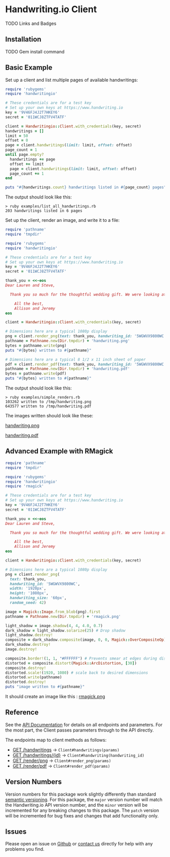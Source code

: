 # Handwriting.io Client

TODO Links and Badges

## Installation

TODO Gem install command

## Basic Example

Set up a client and list multiple pages of available handwritings:

```ruby
require 'rubygems'
require 'handwritingio'

# These credentials are for a test key
# Set up your own keys at https://www.handwriting.io
key = '9V46FJ4J2T7HKEY6'
secret = '011WCJ8ZTFV4TATF'

client = Handwritingio::Client.with_credentials(key, secret)
handwritings = []
limit = 50
offset = 0
page = client.handwritings(limit: limit, offset: offset)
page_count = 1
until page.empty?
  handwritings += page
  offset += limit
  page = client.handwritings(limit: limit, offset: offset)
  page_count += 1
end

puts "#{handwritings.count} handwritings listed in #{page_count} pages"
```

The output should look like this:

```
> ruby examples/list_all_handwritings.rb
203 handwritings listed in 6 pages
```

Set up the client, render an image, and write it to a file:

```ruby
require 'pathname'
require 'tmpdir'

require 'rubygems'
require 'handwritingio'

# These credentials are for a test key
# Set up your own keys at https://www.handwriting.io
key = '9V46FJ4J2T7HKEY6'
secret = '011WCJ8ZTFV4TATF'

thank_you = <<-eos
Dear Lauren and Steve,

  Thank you so much for the thoughtful wedding gift. We were looking at crystal wine glasses just the other week. Hope you have a good trip with the family and hope to see you when you get back!

    All the best,
    Allison and Jeremy
eos

client = Handwritingio::Client.with_credentials(key, secret)

# Dimensions here are a typical 1080p display
png = client.render_png(text: thank_you, handwriting_id: '5WGWVX9800WC', width: '1920px', height: '1080px', handwriting_size: '40px')
pathname = Pathname.new(Dir.tmpdir) + 'handwriting.png'
bytes = pathname.write(png)
puts "#{bytes} written to #{pathname}"

# Dimensions here are a typical 8 1/2 x 11 inch sheet of paper
pdf = client.render_pdf(text: thank_you, handwriting_id: '5WGWVX9800WC', width: '8.5in', height: '11in', handwriting_size: '24pt')
pathname = Pathname.new(Dir.tmpdir) + 'handwriting.pdf'
bytes = pathname.write(pdf)
puts "#{bytes} written to #{pathname}"
```

The output should look like this:
```
> ruby examples/simple_renders.rb
103262 written to /tmp/handwriting.png
643577 written to /tmp/handwriting.pdf
```

The images written should look like these:

[handwriting.png](https://s3.amazonaws.com/hwio-cdn-production/ruby-client/handwriting.png)

[handwriting.pdf](https://s3.amazonaws.com/hwio-cdn-production/ruby-client/handwriting.pdf)

## Advanced Example with RMagick

```ruby
require 'pathname'
require 'tmpdir'

require 'rubygems'
require 'handwritingio'
require 'rmagick'

# These credentials are for a test key
# Set up your own keys at https://www.handwriting.io
key = '9V46FJ4J2T7HKEY6'
secret = '011WCJ8ZTFV4TATF'

thank_you = <<-eos
Dear Lauren and Steve,

  Thank you so much for the thoughtful wedding gift. We were looking at crystal wine glasses just the other week. Hope you have a good trip with the family and hope to see you when you get back!

    All the best,
    Allison and Jeremy
eos

client = Handwritingio::Client.with_credentials(key, secret)

# Dimensions here are a typical 1080p display
png = client.render_png(
  text: thank_you,
  handwriting_id: '5WGWVX9800WC',
  width: '1920px',
  height: '1080px',
  handwriting_size: '60px',
  random_seed: 42)

image = Magick::Image.from_blob(png).first
pathname = Pathname.new(Dir.tmpdir) + 'rmagick.png'

light_shadow = image.shadow(4, 4, 4.0, 0.7)
dark_shadow = light_shadow.solarize(25) # Drop shadow
light_shadow.destroy!
composite = dark_shadow.composite(image, 0, 0, Magick::OverCompositeOp)
dark_shadow.destroy!
image.destroy!

composite.border!(1, 1, "#FFFFFF") # Prevents smear at edges during distort
distorted = composite.distort(Magick::ArcDistortion, [30])
composite.destroy!
distorted.scale!(1920, 1080) # scale back to desired dimensions
distorted.write(pathname)
distorted.destroy!
puts "image written to #{pathname}"
```

It should create an image like this : [rmagick.png](https://s3.amazonaws.com/hwio-cdn-production/ruby-client/rmagick.png)

## Reference

See the [API Documentation](https://www.handwriting.io/docs) for details on all endpoints and parameters. For the most part, the Client passes parameters through to the API directly.

The endpoints map to client methods as follows:

- [GET /handwritings](https://handwriting.io/docs/#get-handwritings) -> `Client#handwritings(params)`
- [GET /handwritings/{id}](https://handwriting.io/docs/#get-handwritings--id-) -> `Client#handwriting(handwriting_id)`
- [GET /render/png](https://handwriting.io/docs/#get-render-png) -> `Client#render_png(params)`
- [GET /render/pdf](https://handwriting.io/docs/#get-render-pdf) -> `Client#render_pdf(params)`

## Version Numbers

Version numbers for this package work slightly differently than standard
[semantic versioning](http://semver.org/). For this package, the `major`
version number will match the Handwriting.io API version number, and the
`minor` version will be  incremented for any breaking changes to this package.
The `patch` version will be incremented for bug fixes and changes that add
functionality only.

## Issues

Please open an issue on [Github](https://github.com/handwritingio/ruby-client/issues)
or [contact us](https://handwriting.io/contact) directly for help with any
problems you find.
